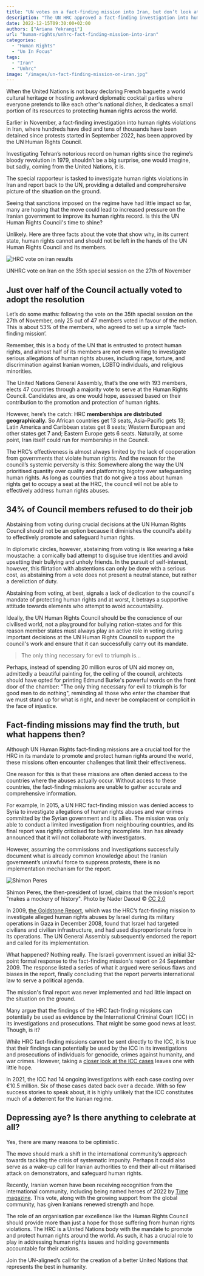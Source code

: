 ```yaml
---
title: "UN votes on a fact-finding mission into Iran, but don’t look at it too closely"
description: "The UN HRC approved a fact-finding investigation into human rights violations in Iran. However, the vote reveals three disturbing facts about the Council and its ability to protect human rights."
date: 2022-12-15T09:30:00+02:00
authors: ["Ariana Yekrangi"]
url: "human-rights/unhrc-fact-finding-mission-into-iran"
categories:
  - "Human Rights"
  - "Un In Focus"
tags:
  - "Iran"
  - "Unhrc"
image: "/images/un-fact-finding-mission-on-iran.jpg"
---
```

When the United Nations is not busy declaring French baguette a world cultural heritage or hosting awkward diplomatic cocktail parties where everyone pretends to like each other's national dishes, it dedicates a small portion of its resources to protecting human rights across the world.

Earlier in November, a fact-finding investigation into human rights violations in Iran, where hundreds have died and tens of thousands have been detained since protests started in September 2022, has been approved by the UN Human Rights Council.

Investigating Tehran’s notorious record on human rights since the regime’s bloody revolution in 1979, shouldn’t be a big surprise, one would imagine, but sadly, coming from the United Nations, it is.

The special rapporteur is tasked to investigate human rights violations in Iran and report back to the UN, providing a detailed and comprehensive picture of the situation on the ground.

Seeing that sanctions imposed on the regime have had little impact so far, many are hoping that the move could lead to increased pressure on the Iranian government to improve its human rights record. Is this the UN Human Rights Council's time to shine?

Unlikely. Here are three facts about the vote that show why, in its current state, human rights cannot and should not be left in the hands of the UN Human Rights Council and its members.

![HRC vote on iran results](/images/unhrc-vote-on-iran.jpg)

UNHRC vote on Iran on the 35th special session on the 27th of November


## **Just over half of the Council actually voted to adopt the resolution**

Let’s do some maths: following the vote on the 35th special session on the 27th of November, only 25 out of 47 members voted in favour of the motion. This is about 53% of the members, who agreed to set up a simple ‘fact-finding mission’.

Remember, this is a body of the UN that is entrusted to protect human rights, and almost half of its members are not even willing to investigate serious allegations of human rights abuses, including rape, torture, and discrimination against Iranian women, LGBTQ individuals, and religious minorities.

The United Nations General Assembly, that’s the one with 193 members, elects 47 countries through a majority vote to serve at the Human Rights Council. Candidates are, as one would hope, assessed based on their contribution to the promotion and protection of human rights.

However, here’s the catch: HRC **memberships are distributed geographically.** So African countries get 13 seats, Asia-Pacific gets 13; Latin America and Caribbean states get 8 seats; Western European and other states get 7 and; Eastern Europe gets 6 seats. Naturally, at some point, Iran itself could run for membership in the Council.

The HRC’s effectiveness is almost always limited by the lack of cooperation from governments that violate human rights. And the reason for the council’s systemic perversity is this: Somewhere along the way the UN prioritised quantity over quality and platforming bigotry over safeguarding human rights. As long as counties that do not give a toss about human rights get to occupy a seat at the HRC, the council will not be able to effectively address human rights abuses.

## **34% of Council members refused to do their job**

Abstaining from voting during crucial decisions at the UN Human Rights Council should not be an option because it diminishes the council's ability to effectively promote and safeguard human rights.

In diplomatic circles, however, abstaining from voting is like wearing a fake moustache: a comically bad attempt to disguise true identities and avoid upsetting their bullying and unholy friends. In the pursuit of self-interest, however, this flirtation with abstentions can only be done with a serious cost, as abstaining from a vote does not present a neutral stance, but rather a dereliction of duty.

Abstaining from voting, at best, signals a lack of dedication to the council's mandate of protecting human rights and at worst, it betrays a supportive attitude towards elements who attempt to avoid accountability.

Ideally, the UN Human Rights Council should be the conscience of our civilised world, not a playground for bullying nation-states and for this reason member states must always play an active role in voting during important decisions at the UN Human Rights Council to support the council's work and ensure that it can successfully carry out its mandate.

> The only thing necessary for evil to triumph is...

Perhaps, instead of spending 20 million euros of UN aid money on, admittedly a beautiful painting for, the ceiling of the council, architects should have opted for printing Edmund Burke's powerful words on the front door of the chamber: "The only thing necessary for evil to triumph is for good men to do nothing", reminding all those who enter the chamber that we must stand up for what is right, and never be complacent or complicit in the face of injustice.

## **Fact-finding missions may find the truth, but what happens then?** 

Although UN Human Rights fact-finding missions are a crucial tool for the HRC in its mandate to promote and protect human rights around the world, these missions often encounter challenges that limit their effectiveness.

One reason for this is that these missions are often denied access to the countries where the abuses actually occur. Without access to these countries, the fact-finding missions are unable to gather accurate and comprehensive information.

For example, In 2015, a UN HRC fact-finding mission was denied access to Syria to investigate allegations of human rights abuses and war crimes committed by the Syrian government and its allies. The mission was only able to conduct a limited investigation from neighbouring countries, and its final report was rightly criticised for being incomplete. Iran has already announced that it will not collaborate with investigators.

However, assuming the commissions and investigations successfully document what is already common knowledge about the Iranian government’s unlawful force to suppress protests, there is no implementation mechanism for the report.

![Shimon Peres](/images/Shimon-Peres-1024x657.jpg)

Shimon Peres, the then-president of Israel, claims that the mission's report "makes a mockery of history". Photo by Nader Daoud © [CC 2.0](https://creativecommons.org/licenses/by-sa/2.0)


In 2009, [the Goldstone Report](https://www.ohchr.org/en/hr-bodies/hrc/special-sessions/session9/fact-finding-mission), which was the HRC’s fact-finding mission to investigate alleged human rights abuses by Israel during its military operations in Gaza in December 2008, found that Israel had targeted civilians and civilian infrastructure, and had used disproportionate force in its operations. The UN General Assembly subsequently endorsed the report and called for its implementation.

What happened? Nothing really. The Israeli government issued an initial 32-point formal response to the fact-finding mission's report on 24 September 2009. The response listed a series of what it argued were serious flaws and biases in the report, finally concluding that the report perverts international law to serve a political agenda.

The mission's final report was never implemented and had little impact on the situation on the ground.

Many argue that the findings of the HRC fact-finding missions can potentially be used as evidence by the International Criminal Court (ICC) in its investigations and prosecutions. That might be some good news at least. Though, is it?

While HRC fact-finding missions cannot be sent directly to the ICC, it is true that their findings can potentially be used by the ICC in its investigations and prosecutions of individuals for genocide, crimes against humanity, and war crimes. However, taking a [closer look at the ICC cases](https://un-aligned.org/global-issues/the-icj-the-icc-whose-justice/) leaves one with little hope.

In 2021, the ICC had 14 ongoing investigations with each case costing over €10.5 million. Six of those cases dated back over a decade. With so few success stories to speak about, it is highly unlikely that the ICC constitutes much of a deterrent for the Iranian regime.

## **Depressing aye? Is there anything to celebrate at all?** 

Yes, there are many reasons to be optimistic.

The move should mark a shift in the international community’s approach towards tackling the crisis of systematic impunity. Perhaps it could also serve as a wake-up call for Iranian authorities to end their all-out militarised attack on demonstrators, and safeguard human rights.

Recently, Iranian women have been receiving recognition from the international community, including being named heroes of 2022 by [Time magazine](https://time.com/heroes-of-the-year-2022-women-of-iran/). This vote, along with the growing support from the global community, has given Iranians renewed strength and hope.

The role of an organisation par excellence like the Human Rights Council should provide more than just a hope for those suffering from human rights violations. The HRC is a United Nations body with the mandate to promote and protect human rights around the world. As such, it has a crucial role to play in addressing human rights issues and holding governments accountable for their actions.

Join the UN-aligned’s call for the creation of a better United Nations that represents the best in humanity.
